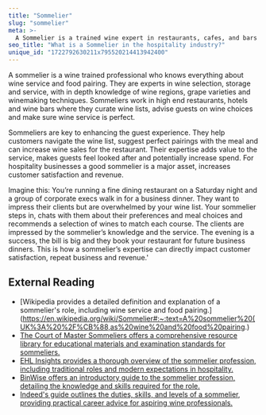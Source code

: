 ```yaml
---
title: "Sommelier"
slug: "sommelier"
meta: >-
  A Sommelier is a trained wine expert in restaurants, cafes, and bars who advises guests on wine selection and pairing, enhancing the dining experience.
seo_title: "What is a Sommelier in the hospitality industry?"
unique_id: "1722792630211x795520214413942400"
---
```


A sommelier is a wine trained professional who knows everything about wine service and food pairing. They are experts in wine selection, storage and service, with in depth knowledge of wine regions, grape varieties and winemaking techniques. Sommeliers work in high end restaurants, hotels and wine bars where they curate wine lists, advise guests on wine choices and make sure wine service is perfect.

Sommeliers are key to enhancing the guest experience. They help customers navigate the wine list, suggest perfect pairings with the meal and can increase wine sales for the restaurant. Their expertise adds value to the service, makes guests feel looked after and potentially increase spend. For hospitality businesses a good sommelier is a major asset, increases customer satisfaction and revenue.

Imagine this: You’re running a fine dining restaurant on a Saturday night and a group of corporate execs walk in for a business dinner. They want to impress their clients but are overwhelmed by your wine list. Your sommelier steps in, chats with them about their preferences and meal choices and recommends a selection of wines to match each course. The clients are impressed by the sommelier’s knowledge and the service. The evening is a success, the bill is big and they book your restaurant for future business dinners. This is how a sommelier’s expertise can directly impact customer satisfaction, repeat business and revenue.'

## External Reading

- [Wikipedia provides a detailed definition and explanation of a sommelier's role, including wine service and food pairing.](https://en.wikipedia.org/wiki/Sommelier#:~:text=A%20sommelier%20(UK%3A%20%2F%CB%88,as%20wine%20and%20food%20pairing.)
- [The Court of Master Sommeliers offers a comprehensive resource library for educational materials and examination standards for sommeliers.](https://www.mastersommeliers.org/resources/resource-library/)
- [EHL Insights provides a thorough overview of the sommelier profession, including traditional roles and modern expectations in hospitality.](https://hospitalityinsights.ehl.edu/what-is-sommelier)
- [BinWise offers an introductory guide to the sommelier profession, detailing the knowledge and skills required for the role.](https://home.binwise.com/blog/what-is-a-sommelier)
- [Indeed's guide outlines the duties, skills, and levels of a sommelier, providing practical career advice for aspiring wine professionals.](https://uk.indeed.com/career-advice/finding-a-job/what-is-a-sommelier)
